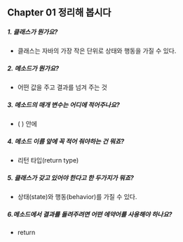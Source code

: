 ## Chapter 01 정리해 봅시다
##### 1. 클래스가 뭔가요?
- 클래스는 자바의 가장 작은 단위로 상태와 행동을 가질 수 있다.

##### 2. 메소드가 뭔가요?
- 어떤 값을 주고 결과를 넘겨 주는 것

##### 3. 메소드의 매개 변수는 어디에 적어주나요?
- ( ) 안에

##### 4. 메소드 이름 앞에 꼭 적어 줘야하는 건 뭐죠?
- 리턴 타입(return type)

##### 5. 클래스가 갖고 있어야 한다고 한 두가지가 뭐죠?
- 상태(state)와 행동(behavior)를 가질 수 있다.

##### 6.메소드에서 결과를 돌려주려면 어떤 에약어를 사용해야 하나요?
- return






